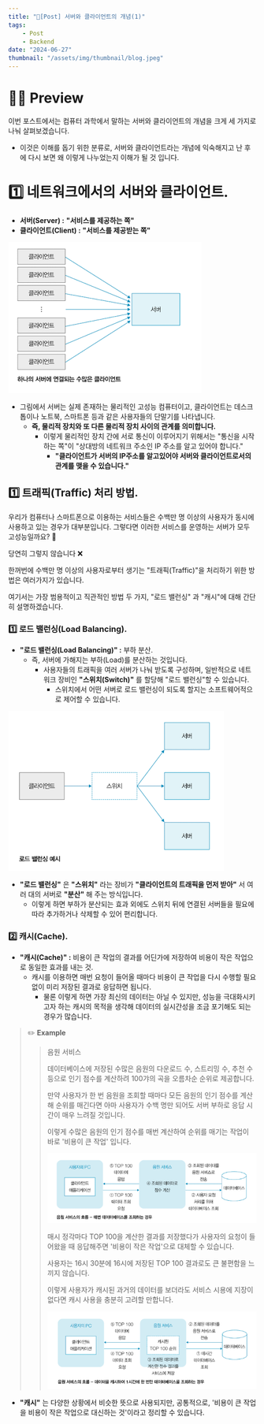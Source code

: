 ```yaml
---
title: "📝[Post] 서버와 클라이언트의 개념(1)"
tags:
    - Post
    - Backend
date: "2024-06-27"
thumbnail: "/assets/img/thumbnail/blog.jpeg"
---
```


# 🙋‍♂️ Preview

이번 포스트에서는 컴퓨터 과학에서 말하는 서버와 클라이언트의 개념을 크게 세 가지로 나눠 살펴보겠습니다.
- 이것은 이해를 돕기 위한 분류로, 서버와 클라이언트라는 개념에 익숙해지고 난 후에 다시 보면 왜 이렇게 나누었는지 이해가 될 것 입니다.

# 1️⃣ 네트워크에서의 서버와 클라이언트.

- **서버(Server) :** **"서비스를 제공하는 쪽"**
- **클라이언트(Client) :** **"서비스를 제공받는 쪽"**

<img src = "https://github.com/devKobe24/images2/blob/main/this_is_backend_img/serverAndClient-1.png?raw=true">

- 그림에서 서버는 실제 존재하는 물리적인 고성능 컴퓨터이고, 클라이언트는 데스크톱이나 노트북, 스마트폰 등과 같은 사용자들의 단말기를 나타냅니다.
    - **즉, 물리적 장치와 또 다른 물리적 장치 사이의 관계를 의미합니다.**
        - 이렇게 물리적인 장치 간에 서로 통신이 이루어지기 위해서는 "통신을 시작하는 쪽"이 "상대방의 네트워크 주소인 IP 주소를 알고 있어야 합니다."
            - **"클라이언트가 서버의 IP주소를 알고있어야 서버와 클라이언트로서의 관계를 맺을 수 있습니다."**

## 1️⃣ 트래픽(Traffic) 처리 방법.

우리가 컴퓨터나 스마트폰으로 이용하는 서비스들은 수백만 명 이상의 사용자가 동시에 사용하고 있는 경우가 대부분입니다.
그렇다면 이러한 서비스를 운영하는 서버가 모두 고성능일까요? 🤔

당연히 그렇지 않습니다 ❌

한꺼번에 수백만 명 이상의 사용자로부터 생기는 "트래픽(Traffic)"을 처리하기 위한 방법은 여러가지가 있습니다.

여기서는 가장 범용적이고 직관적인 방법 두 가지, "로드 밸런싱" 과 "캐시"에 대해 간단히 설명하겠습니다.

### 1️⃣ 로드 밸런싱(Load Balancing).

- **"로드 밸런싱(Load Balancing)" :** 부하 분산.
    - 즉, 서버에 가해지는 부하(Load)를 분산하는 것입니다.
        - 사용자들의 트래픽을 여러 서버가 나눠 받도록 구성하며, 일반적으로 네트워크 장비인 **"스위치(Switch)"** 를 할당해 "로드 밸런싱"할 수 있습니다.
            - 스위치에서 어떤 서버로 로드 밸런싱이 되도록 할지는 소프트웨어적으로 제어할 수 있습니다.

<img src = "https://github.com/devKobe24/images2/blob/main/this_is_backend_img/loadbalancing.png?raw=true">

- **"로드 밸런싱"** 은 **"스위치"** 라는 장비가 **"클라이언트의 트래픽을 먼저 받아"** 서 여러 대의 서버로 **"분산"** 해 주는 방식입니다.
    - 이렇게 하면 부하가 분산되는 효과 외에도 스위치 뒤에 연결된 서버들을 필요에 따라 추가하거나 삭제할 수 있어 편리합니다.

### 2️⃣ 캐시(Cache).

- **"캐시(Cache)" :** 비용이 큰 작업의 결과를 어딘가에 저장하여 비용이 작은 작업으로 동일한 효과를 내는 것.
    - 캐시를 이용하면 매번 요청이 들어올 때마다 비용이 큰 작업을 다시 수행할 필요 없이 미리 저장된 결과로 응답하면 됩니다.
        - 물론 이렇게 하면 가장 최신의 데이터는 아닐 수 있지만, 성능을 극대화시키고자 하는 캐시의 목적을 생각해 데이터의 실시간성을 조금 포기해도 되는 경우가 많습니다.

> ✏️ **Example**
>>음원 서비스
>>
>> 데이터베이스에 저장된 수많은 음원의 다운로드 수, 스트리밍 수, 추천 수 등으로 인기 점수를 계산하려 100갸의 곡을 오름차순 순위로 제공합니다.
>>
>>  만약 사용자가 한 번 음원을 조회할 때마다 모든 음원의 인기 점수를 계산해 순위를 매긴다면 아마 사용자가 수백 명만 되어도 서버 부하로 응답 시간이 매우 느려질 것입니다.
>>  
>>  이렇게 수많은 음원의 인기 점수를 매번 계산하여 순위를 매기는 작업이 바로 '비용이 큰 작업' 입니다.
>>
>> <img src = "https://github.com/devKobe24/images2/blob/main/this_is_backend_img/musicService.png?raw=true">
>> 
>> 매시 정각마다 TOP 100을 계산한 결과를 저장했다가 사용자의 요청이 들어왔을 때 응답해주면 '비용이 작은 작업'으로 대체할 수 있습니다.
>> 
>> 사용자는 16시 30분에 16시에 저장된 TOP 100 결과로도 큰 불편함을 느끼지 않습니다.
>> 
>> 이렇게 사용자가 캐시된 과거의 데이터를 보더라도 서비스 시용에 지장이 없다면 캐시 사용을 충분히 고려할 만합니다.
>> 
>> <img src = "https://github.com/devKobe24/images2/blob/main/this_is_backend_img/musicService-2.png?raw=true">

- **"캐시"** 는 다양한 상황에서 비슷한 뜻으로 사용되지만, 공통적으로, '비용이 큰 작업을 비용이 작은 작업으로 대신하는 것'이라고 정리할 수 있습니다.
